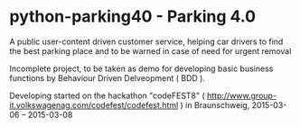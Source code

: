 # python-parking40 - Parking 4.0

A public user-content driven customer service,  helping car drivers  to find the best parking place and  to be warned in case of need for urgent removal

Incomplete project, to be taken as demo for developing basic business functions by Behaviour Driven Delveopment ( BDD ).

Developing started on the hackathon "codeFEST8" ( http://www.group-it.volkswagenag.com/codefest/codefest.html ) in Braunschweig, 2015-03-06 – 2015-03-08
